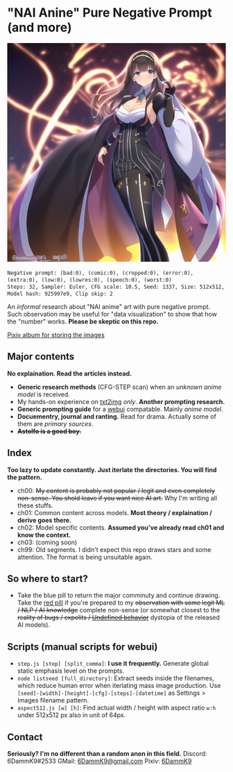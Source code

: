 # "NAI Anine" Pure Negative Prompt (and more) #

![cover.png](cover.png)

```
Negative prompt: (bad:0), (comic:0), (cropped:0), (error:0), (extra:0), (low:0), (lowres:0), (speech:0), (worst:0)
Steps: 32, Sampler: Euler, CFG scale: 10.5, Seed: 1337, Size: 512x512, Model hash: 925997e9, Clip skip: 2
```

An *informal* research about "NAI anime" art with pure negative prompt. Such observation may be useful for "data visualization" to show that how the "number" works. **Please be skeptic on this repo.**

[Pixiv album for storing the images](https://www.pixiv.net/en/tags/PureNegativePrompt/artworks)

## Major contents ##
**No explaination. Read the articles instead.**
- **Generic research methods** (CFG-STEP scan) when an *unknown anime model* is received.
- My hands-on experience on [txt2img](https://en.wikipedia.org/wiki/Text-to-image_model) *only*. **Another prompting research.**
- **Generic prompting guide** for a [webui](https://github.com/AUTOMATIC1111/stable-diffusion-webui) compatable. Mainly *anime model*.
- **Docuementry, journal and ranting.** Read for drama. Actually some of them are *primary sources*. 
- ~~**Astolfo is a good boy.**~~

## Index ##
**Too lazy to update constantly. Just iterlate the directories. You will find the pattern.**
- ch00: ~~My content is probably not popular / legit and even completely non-sense. You shold leave if you want nice AI art.~~ Why I'm writing all these stuffs.
- ch01: Common content across models. **Most theory / explaination / derive goes there.**
- ch02: Model specific contents. **Assumed you've already read ch01 and know the context.**
- ch03: (coming soon)
- ch99: Old segments. I didn't expect this repo draws stars and some attention. The format is being unsuitable again.

## So where to start? ##
- Take the blue pill to return the major comminuty and continue drawing. Take the [red pill](ch00/red_pill.md) if you're prepared to my ~~observation with some legit ML / NLP / AI knowledge~~ complete non-sense (or somewhat closest to the ~~reality of bugs / expolits / [Undefined behavior](https://en.wikipedia.org/wiki/Undefined_behavior)~~ dystopia of the released AI models).

## Scripts (manual scripts for webui) ##
- `step.js [step] [split_comma]`: **I use it frequently.** Generate global static emphasis level on the prompts.
- `node listseed [full_directory]`: Extract seeds inside the filenames, which reduce human error when iterlating mass image production. Use `[seed]-[width]-[height]-[cfg]-[steps]-[datetime]` as Settings > Images filename pattern.
- `aspect512.js [w] [h]`: Find actual width / height with aspect ratio `w:h` under 512x512 px also in unit of 64px.

## Contact ##
**Seriously? I'm no different than a random anon in this field.**
Discord: 6DammK9#2533
GMail: 6DammK9@gmail.com
Pixiv: [6DammK9](https://www.pixiv.net/en/users/11525730)